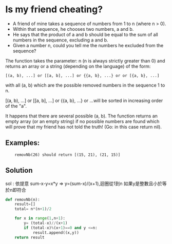 # Is my friend cheating?

<ul>
    <li>A friend of mine takes a sequence of numbers from 1 to n (where n > 0).</li>
    <li>Within that sequence, he chooses two numbers, a and b.</li>
    <li>He says that the product of a and b should be equal to the sum of all numbers in the sequence, excluding a and b.</li>
    <li>Given a number n, could you tell me the numbers he excluded from the sequence?</li>
</ul>

The function takes the parameter: n (n is always strictly greater than 0) and returns an array or a string (depending on the language) of the form:

```
[(a, b), ...] or [[a, b], ...] or {{a, b}, ...} or or [{a, b}, ...]
```

with all (a, b) which are the possible removed numbers in the sequence 1 to n.</br>

[(a, b), ...] or [[a, b], ...] or {{a, b}, ...} or ...will be sorted in increasing order of the "a".

It happens that there are several possible (a, b). The function returns an empty array (or an empty string) if no possible numbers are found which will prove that my friend has not told the truth! (Go: in this case return nil).


## Examples:

```
    removNb(26) should return [(15, 21), (21, 15)]
```



## Solution

sol : 依提意 sum-x-y=x*y => y=(sum-x)/(x+1),迴圈從1到n 如果y是整數且小於等於n即符合



``` python
def removNb(n):
    result=[]
    total= n*(n+1)/2

    for x in range(1,n+1):
        y= (total-x)//(x+1)
        if (total-x)%(x+1)==0 and y <=n:
            result.append((x,y))  
    return result
```










